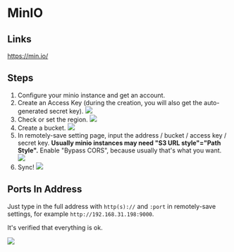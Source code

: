 # MinIO

## Links

<https://min.io/>

## Steps

1. Configure your minio instance and get an account.
2. Create an Access Key (during the creation, you will also get the auto-generated secret key).
   ![](./minio_access_key.png)
3. Check or set the region.
   ![](./minio_region.png)
4. Create a bucket.
   ![](./minio_create_bucket.png)
5. In remotely-save setting page, input the address / bucket / access key / secret key. **Usually minio instances may need "S3 URL style"="Path Style".** Enable "Bypass CORS", because usually that's what you want.
   ![](./minio_rs_settings.png)
6. Sync!
   ![](./minio_sync_success.png)

## Ports In Address

Just type in the full address with `http(s)://` and `:port` in remotely-save settings, for example `http://192.168.31.198:9000`.

It's verified that everything is ok.

![](./minio_custom_port.png)
